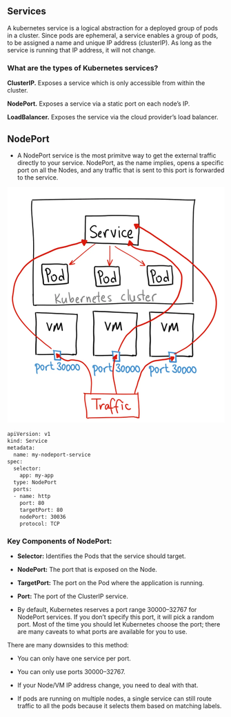 ## Services

A kubernetes service is a logical abstraction for a deployed group of pods in a cluster. Since pods are ephemeral, a service enables a group of pods, to be assigned a name and unique IP address (clusterIP). As long as the service is running that IP address, it will not change.

### What are the types of Kubernetes services?

**ClusterIP.** Exposes a service which is only accessible from within the cluster.

**NodePort.** Exposes a service via a static port on each node’s IP.

**LoadBalancer.** Exposes the service via the cloud provider’s load balancer.

## NodePort

- A NodePort service is the most primitve way to get the external traffic directly to your service. NodePort, as the name implies, opens a specific port on all the Nodes, and any traffic that is sent to this port is forwarded to the service.

![Image Misssing](./NodePort.webp)

```
apiVersion: v1
kind: Service
metadata:
  name: my-nodeport-service
spec:
  selector:
    app: my-app
  type: NodePort
  ports:
  - name: http
    port: 80
    targetPort: 80
    nodePort: 30036
    protocol: TCP
```

### Key Components of NodePort:

- **Selector:** Identifies the Pods that the service should target.
- **NodePort:** The port that is exposed on the Node.
- **TargetPort:** The port on the Pod where the application is running.
- **Port:** The port of the ClusterIP service.

- By default, Kubernetes reserves a port range 30000–32767 for NodePort services. If you don’t specify this port, it will pick a random port. Most of the time you should let Kubernetes choose the port; there are many caveats to what ports are available for you to use.<br>

There are many downsides to this method:<br>

- You can only have one service per port.<br>
- You can only use ports 30000–32767.<br>
- If your Node/VM IP address change, you need to deal with that.<br>

- If pods are running on multiple nodes, a single service can still route traffic to all the pods because it selects them based on matching labels.<br>
